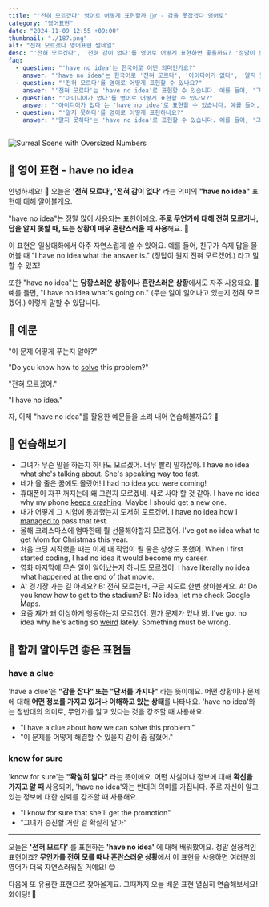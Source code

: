 ```yaml
---
title: "'전혀 모르겠다' 영어로 어떻게 표현할까 🤷‍♂️ - 감을 못잡겠다 영어로"
category: "영어표현"
date: "2024-11-09 12:55 +09:00"
thumbnail: "./187.png"
alt: "전혀 모르겠다 영어표현 썸네일"
desc: "'전혀 모르겠다', '전혀 감이 없다'를 영어로 어떻게 표현하면 좋을까요? '정담이 뭔지 전혀 모르겠어', '무슨일이 일어나는지 감을 못잡겠어' 등을 영어로 표현하는 법을 배워봅시다. 다양한 예문을 통해서 연습하고 본인의 표현으로 만들어 보세요."
faq:
  - question: "'have no idea'는 한국어로 어떤 의미인가요?"
    answer: "'have no idea'는 한국어로 '전혀 모르다', '아이디어가 없다', '알지 못하다' 등으로 번역될 수 있습니다. 어떤 것에 대해 전혀 지식이나 정보가 없음을 나타낼 때 사용합니다."
  - question: "'전혀 모르다'를 영어로 어떻게 표현할 수 있나요?"
    answer: "'전혀 모르다'는 'have no idea'로 표현할 수 있습니다. 예를 들어, '그가 어디에 있는지 전혀 몰라'는 'I have no idea where he is'로 말할 수 있습니다."
  - question: "'아이디어가 없다'를 영어로 어떻게 표현할 수 있나요?"
    answer: "'아이디어가 없다'는 'have no idea'로 표현할 수 있습니다. 예를 들어, '어떤 영화를 봐야 할지 아이디어가 없어'는 'I have no idea what movie to watch'로 말할 수 있습니다."
  - question: "'알지 못하다'를 영어로 어떻게 표현하나요?"
    answer: "'알지 못하다'는 'have no idea'로 표현할 수 있습니다. 예를 들어, '그 문제의 해결책을 알지 못해'는 'I have no idea how to solve that problem'으로 표현할 수 있습니다."
---
```


![Surreal Scene with Oversized Numbers](./187-1.jpeg)

## 🌟 영어 표현 - have no idea

안녕하세요! 👋 오늘은 **'전혀 모르다', '전혀 감이 없다'** 라는 의미의 **"have no idea"** 표현에 대해 알아볼게요.

"have no idea"는 정말 많이 사용되는 표현이에요. **주로 무언가에 대해 전혀 모르거나, 답을 알지 못할 때, 또는 상황이 매우 혼란스러울 때 사용**해요. 🤔

이 표현은 일상대화에서 아주 자연스럽게 쓸 수 있어요. 예를 들어, 친구가 숙제 답을 물어볼 때 "I have no idea what the answer is." (정답이 뭔지 전혀 모르겠어.) 라고 말할 수 있죠!

또한 "have no idea"는 **당황스러운 상황이나 혼란스러운 상황**에서도 자주 사용돼요. 🫤 예를 들면, "I have no idea what's going on." (무슨 일이 일어나고 있는지 전혀 모르겠어.) 이렇게 말할 수 있답니다.

## 📖 예문

"이 문제 어떻게 푸는지 알아?"

"Do you know how to [solve](/blog/in-english/455.solve/) this problem?"

"전혀 모르겠어."

"I have no idea."

자, 이제 "have no idea"를 활용한 예문들을 소리 내어 연습해볼까요? 🎯

## 💬 연습해보기

<ul data-interactive-list>
  <li data-interactive-item>
    <span data-toggler>그녀가 무슨 말을 하는지 하나도 모르겠어. 너무 빨리 말하잖아.</span>
    <span data-answer>I have no idea what she's talking about. She's speaking way too fast.</span>
  </li>
  <li data-interactive-item>
    <span data-toggler>네가 올 줄은 꿈에도 몰랐어!</span>
    <span data-answer>I had no idea you were coming!</span>
  </li>
  <li data-interactive-item>
    <span data-toggler>휴대폰이 자꾸 꺼지는데 왜 그런지 모르겠네. 새로 사야 할 것 같아.</span>
    <span data-answer>I have no idea why my phone <a href="/blog/in-english/291.keep-ing/">keeps crashing</a>. Maybe I should get a new one.</span>
  </li>
  <li data-interactive-item>
    <span data-toggler>내가 어떻게 그 시험에 통과했는지 도저히 모르겠어.</span>
    <span data-answer>I have no idea how I <a href="/blog/in-english/175.manage-to/">managed to</a> pass that test.</span>
  </li>
  <li data-interactive-item>
    <span data-toggler>올해 크리스마스에 엄마한테 뭘 선물해야할지 모르겠어.</span>
    <span data-answer>I've got no idea what to get Mom for Christmas this year.</span>
  </li>
  <li data-interactive-item>
    <span data-toggler>처음 코딩 시작했을 때는 이게 내 직업이 될 줄은 상상도 못했어.</span>
    <span data-answer>When I first started coding, I had no idea it would become my career.</span>
  </li>
  <li data-interactive-item>
    <span data-toggler>영화 마지막에 무슨 일이 일어났는지 하나도 모르겠어.</span>
    <span data-answer>I have literally no idea what happened at the end of that movie.</span>
  </li>
  <li data-interactive-item>
    <span data-toggler>A: 경기장 가는 길 아세요? B: 전혀 모르는데, 구글 지도로 한번 찾아볼게요.</span>
    <span data-answer>A: Do you know how to get to the stadium? B: No idea, let me check Google Maps.</span>
  </li>
  <li data-interactive-item>
    <span data-toggler>요즘 쟤가 왜 이상하게 행동하는지 모르겠어. 뭔가 문제가 있나 봐.</span>
    <span data-answer>I've got no idea why he's acting so <a href="/blog/in-english/296.weird/">weird</a> lately. Something must be wrong.</span>
  </li>
</ul>

## 🤝 함께 알아두면 좋은 표현들

### have a clue

'have a clue'은 **"감을 잡다" 또는 "단서를 가지다"** 라는 뜻이에요. 어떤 상황이나 문제에 대해 **어떤 정보를 가지고 있거나 이해하고 있는 상태**를 나타내요. 'have no idea'와는 정반대의 의미로, 무언가를 알고 있다는 것을 강조할 때 사용해요.

- "I have a clue about how we can solve this problem."
- "이 문제를 어떻게 해결할 수 있을지 감이 좀 잡혔어."

### know for sure

'know for sure'는 **"확실히 알다"** 라는 뜻이에요. 어떤 사실이나 정보에 대해 **확신을 가지고 알 때** 사용되며, 'have no idea'와는 반대의 의미를 가집니다. 주로 자신이 알고 있는 정보에 대한 신뢰를 강조할 때 사용해요.

- "I know for sure that she'll get the promotion"
- "그녀가 승진할 거란 걸 확실히 알아"

---

오늘은 **'전혀 모르다'** 를 표현하는 **'have no idea'** 에 대해 배워봤어요. 정말 실용적인 표현이죠? **무언가를 전혀 모를 때나 혼란스러운 상황**에서 이 표현을 사용하면 여러분의 영어가 더욱 자연스러워질 거예요! 😊

다음에 또 유용한 표현으로 찾아올게요. 그때까지 오늘 배운 표현 열심히 연습해보세요! 화이팅! 💪
